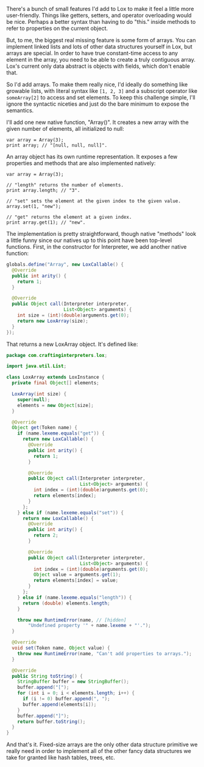 There's a bunch of small features I'd add to Lox to make it feel a little more
user-friendly. Things like getters, setters, and operator overloading would be
nice. Perhaps a better syntax than having to do "this." inside methods to refer
to properties on the current object.

But, to me, the biggest real missing feature is some form of arrays. You can
implement linked lists and lots of other data structures yourself in Lox, but
arrays are special. In order to have true constant-time access to any element in
the array, you need to be able to create a truly contiguous array. Lox's current
only data abstract is objects with fields, which don't enable that.

So I'd add arrays. To make them really nice, I'd ideally do something like
growable lists, with literal syntax like `[1, 2, 3]` and a subscript operator
like `someArray[2]` to access and set elements. To keep this challenge simple,
I'll ignore the syntactic niceties and just do the bare minimum to expose the
semantics.

I'll add one new native function, "Array()". It creates a new array with the
given number of elements, all initialized to null:

```lox
var array = Array(3);
print array; // "[null, null, null]".
```

An array object has its own runtime representation. It exposes a few properties
and methods that are also implemented natively:

```lox
var array = Array(3);

// "length" returns the number of elements.
print array.length; // "3".

// "set" sets the element at the given index to the given value.
array.set(1, "new");

// "get" returns the element at a given index.
print array.get(1); // "new".
```

The implementation is pretty straightforward, though native "methods" look a
little funny since our natives up to this point have been top-level functions.
First, in the constructor for Interpreter, we add another native function:

```java
globals.define("Array", new LoxCallable() {
  @Override
  public int arity() {
    return 1;
  }

  @Override
  public Object call(Interpreter interpreter,
                     List<Object> arguments) {
    int size = (int)(double)arguments.get(0);
    return new LoxArray(size);
  }
});
```

That returns a new LoxArray object. It's defined like:

```java
package com.craftinginterpreters.lox;

import java.util.List;

class LoxArray extends LoxInstance {
  private final Object[] elements;

  LoxArray(int size) {
    super(null);
    elements = new Object[size];
  }

  @Override
  Object get(Token name) {
    if (name.lexeme.equals("get")) {
      return new LoxCallable() {
        @Override
        public int arity() {
          return 1;
        }

        @Override
        public Object call(Interpreter interpreter,
                           List<Object> arguments) {
          int index = (int)(double)arguments.get(0);
          return elements[index];
        }
      };
    } else if (name.lexeme.equals("set")) {
      return new LoxCallable() {
        @Override
        public int arity() {
          return 2;
        }

        @Override
        public Object call(Interpreter interpreter,
                           List<Object> arguments) {
          int index = (int)(double)arguments.get(0);
          Object value = arguments.get(1);
          return elements[index] = value;
        }
      };
    } else if (name.lexeme.equals("length")) {
      return (double) elements.length;
    }

    throw new RuntimeError(name, // [hidden]
        "Undefined property '" + name.lexeme + "'.");
  }

  @Override
  void set(Token name, Object value) {
    throw new RuntimeError(name, "Can't add properties to arrays.");
  }

  @Override
  public String toString() {
    StringBuffer buffer = new StringBuffer();
    buffer.append("[");
    for (int i = 0; i < elements.length; i++) {
      if (i != 0) buffer.append(", ");
      buffer.append(elements[i]);
    }
    buffer.append("]");
    return buffer.toString();
  }
}
```

And that's it. Fixed-size arrays are the only other data structure primitive we
really need in order to implement all of the other fancy data structures we take
for granted like hash tables, trees, etc.

